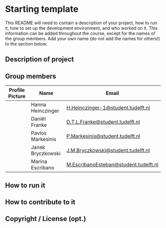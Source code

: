 # Starting template

This README will need to contain a description of your project, how to run it, how to set up the development environment, and who worked on it.
This information can be added throughout the course, except for the names of the group members.
Add your own name (do not add the names for others!) to the section below.

## Description of project

## Group members

| Profile Picture | Name | Email |
|---|---|---|
| | Hanna Heinczinger | H.Heinczinger-1@student.tudelft.nl |
| | Daniël Franke | D.T.L.Franke@student.tudelft.nl|
| | Pavlos Markesinis | P.Markesinis@student.tudelft.nl |
| | Janek Bryczkowski | J.M.Bryczkowski@student.tudelft.nl |
| | Marina Escribano | M.EscribanoEsteban@student.tudelft.nl |

<!-- Instructions (remove once assignment has been completed -->
<!-- - Add (only!) your own name to the table above (use Markdown formatting) -->
<!-- - Mention your *student* email address -->
<!-- - Preferably add a recognizable photo, otherwise add your GitLab photo -->
<!-- - (please make sure the photos have the same size) --> 

## How to run it

## How to contribute to it

## Copyright / License (opt.)
